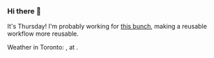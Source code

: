 ### Hi there :wave:

It's Thursday! I'm probably working for [this bunch](https://github.com/kohofinancial), making a reusable workflow more reusable.

Weather in Toronto: , at .
